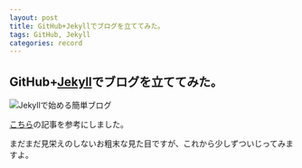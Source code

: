 ```yaml
---
layout: post
title: GitHub+Jekyllでブログを立ててみた。
tags: GitHub, Jekyll
categories: record
---
```

GitHub+[Jekyll](http://jekyllbootstrap.com/)でブログを立ててみた。
-----------------

![Jekyllで始める簡単ブログ](http://capture.heartrails.com/free?http://mattn.kaoriya.net/software/lang/ruby/20090409185248.htm)

[こちら](http://mattn.kaoriya.net/software/lang/ruby/20090409185248.htm)の記事を参考にしました。

まだまだ見栄えのしないお粗末な見た目ですが、これから少しずついじってみますよ。

